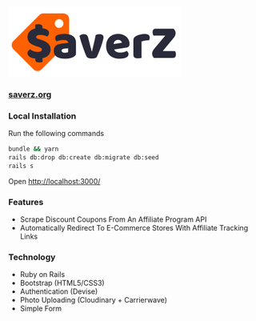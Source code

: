 ![$averZ Logo](/app/assets/images/saverz-v2.png)

### [saverz.org](https://www.saverz.org/)

### Local Installation
Run the following commands
```bash
bundle && yarn
rails db:drop db:create db:migrate db:seed
rails s
```
Open [http://localhost:3000/](http://localhost:3000/)


### Features
- Scrape Discount Coupons From An Affiliate Program API
- Automatically Redirect To E-Commerce Stores With Affiliate Tracking Links

### Technology
- Ruby on Rails
- Bootstrap (HTML5/CSS3)
- Authentication (Devise)
- Photo Uploading (Cloudinary + Carrierwave)
- Simple Form